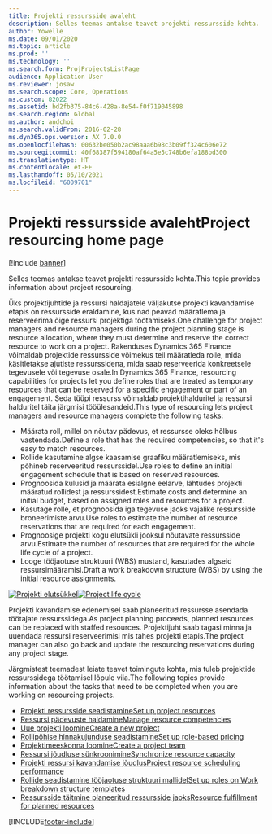 ```yaml
---
title: Projekti ressursside avaleht
description: Selles teemas antakse teavet projekti ressursside kohta.
author: Yowelle
ms.date: 09/01/2020
ms.topic: article
ms.prod: ''
ms.technology: ''
ms.search.form: ProjProjectsListPage
audience: Application User
ms.reviewer: josaw
ms.search.scope: Core, Operations
ms.custom: 82022
ms.assetid: bd2fb375-84c6-428a-8e54-f0f719045898
ms.search.region: Global
ms.author: andchoi
ms.search.validFrom: 2016-02-28
ms.dyn365.ops.version: AX 7.0.0
ms.openlocfilehash: 00632be050b2ac98aaa6b98c3b09ff324c606e72
ms.sourcegitcommit: 40f68387f594180af64a5e5c748b6efa188bd300
ms.translationtype: HT
ms.contentlocale: et-EE
ms.lasthandoff: 05/10/2021
ms.locfileid: "6009701"
---
```

# <a name="project-resourcing-home-page"></a><span data-ttu-id="4d46b-103">Projekti ressursside avaleht</span><span class="sxs-lookup"><span data-stu-id="4d46b-103">Project resourcing home page</span></span>

[!include [banner](../includes/banner.md)]

<span data-ttu-id="4d46b-104">Selles teemas antakse teavet projekti ressursside kohta.</span><span class="sxs-lookup"><span data-stu-id="4d46b-104">This topic provides information about project resourcing.</span></span>

<span data-ttu-id="4d46b-105">Üks projektijuhtide ja ressursi haldajatele väljakutse projekti kavandamise etapis on ressursside eraldamine, kus nad peavad määratlema ja reserveerima õige ressursi projektiga töötamiseks.</span><span class="sxs-lookup"><span data-stu-id="4d46b-105">One challenge for project managers and resource managers during the project planning stage is resource allocation, where they must determine and reserve the correct resource to work on a project.</span></span> <span data-ttu-id="4d46b-106">Rakenduses Dynamics 365 Finance võimaldab projektide ressursside võimekus teil määratleda rolle, mida käsitletakse ajutiste ressurssidena, mida saab reserveerida konkreetsele tegevusele või tegevuse osale.</span><span class="sxs-lookup"><span data-stu-id="4d46b-106">In Dynamics 365 Finance, resourcing capabilities for projects let you define roles that are treated as temporary resources that can be reserved for a specific engagement or part of an engagement.</span></span> <span data-ttu-id="4d46b-107">Seda tüüpi ressurss võimaldab projektihalduritel ja ressursi halduritel täita järgmisi tööülesandeid.</span><span class="sxs-lookup"><span data-stu-id="4d46b-107">This type of resourcing lets project managers and resource managers complete the following tasks:</span></span>

- <span data-ttu-id="4d46b-108">Määrata roll, millel on nõutav pädevus, et ressursse oleks hõlbus vastendada.</span><span class="sxs-lookup"><span data-stu-id="4d46b-108">Define a role that has the required competencies, so that it's easy to match resources.</span></span>
- <span data-ttu-id="4d46b-109">Rollide kasutamine algse kaasamise graafiku määratlemiseks, mis põhineb reserveeritud ressurssidel.</span><span class="sxs-lookup"><span data-stu-id="4d46b-109">Use roles to define an initial engagement schedule that is based on reserved resources.</span></span>
- <span data-ttu-id="4d46b-110">Prognoosida kulusid ja määrata esialgne eelarve, lähtudes projekti määratud rollidest ja ressurssidest.</span><span class="sxs-lookup"><span data-stu-id="4d46b-110">Estimate costs and determine an initial budget, based on assigned roles and resources for a project.</span></span>
- <span data-ttu-id="4d46b-111">Kasutage rolle, et prognoosida iga tegevuse jaoks vajalike ressursside broneerimiste arvu.</span><span class="sxs-lookup"><span data-stu-id="4d46b-111">Use roles to estimate the number of resource reservations that are required for each engagement.</span></span>
- <span data-ttu-id="4d46b-112">Prognoosige projekti kogu elutsükli jooksul nõutavate ressursside arvu.</span><span class="sxs-lookup"><span data-stu-id="4d46b-112">Estimate the number of resources that are required for the whole life cycle of a project.</span></span>
- <span data-ttu-id="4d46b-113">Looge tööjaotuse struktuuri (WBS) mustand, kasutades algseid ressursimääramisi.</span><span class="sxs-lookup"><span data-stu-id="4d46b-113">Draft a work breakdown structure (WBS) by using the initial resource assignments.</span></span>

<span data-ttu-id="4d46b-114">[![Projekti elutsükkel](./media/projectresourcing02-1024x812.jpg)](./media/projectresourcing02.jpg)</span><span class="sxs-lookup"><span data-stu-id="4d46b-114">[![Project life cycle](./media/projectresourcing02-1024x812.jpg)](./media/projectresourcing02.jpg)</span></span>

<span data-ttu-id="4d46b-115">Projekti kavandamise edenemisel saab planeeritud ressursse asendada töötajate ressurssidega.</span><span class="sxs-lookup"><span data-stu-id="4d46b-115">As project planning proceeds, planned resources can be replaced with staffed resources.</span></span> <span data-ttu-id="4d46b-116">Projektijuht saab tagasi minna ja uuendada ressursi reserveerimisi mis tahes projekti etapis.</span><span class="sxs-lookup"><span data-stu-id="4d46b-116">The project manager can also go back and update the resourcing reservations during any project stage.</span></span>

<span data-ttu-id="4d46b-117">Järgmistest teemadest leiate teavet toimingute kohta, mis tuleb projektide ressurssidega töötamisel lõpule viia.</span><span class="sxs-lookup"><span data-stu-id="4d46b-117">The following topics provide information about the tasks that need to be completed when you are working on resourcing projects.</span></span>

- [<span data-ttu-id="4d46b-118">Projekti ressursside seadistamine</span><span class="sxs-lookup"><span data-stu-id="4d46b-118">Set up project resources</span></span>](set-up-project-resources.md)
- [<span data-ttu-id="4d46b-119">Ressursi pädevuste haldamine</span><span class="sxs-lookup"><span data-stu-id="4d46b-119">Manage resource competencies</span></span>](manage-resource-competencies.md)
- [<span data-ttu-id="4d46b-120">Uue projekti loomine</span><span class="sxs-lookup"><span data-stu-id="4d46b-120">Create a new project</span></span>](create-new-project.md)
- [<span data-ttu-id="4d46b-121">Rollipõhise hinnakujunduse seadistamine</span><span class="sxs-lookup"><span data-stu-id="4d46b-121">Set up role-based pricing</span></span>](set-up-role-based-pricing.md)
- [<span data-ttu-id="4d46b-122">Projektimeeskonna loomine</span><span class="sxs-lookup"><span data-stu-id="4d46b-122">Create a project team</span></span>](create-project-team.md)
- [<span data-ttu-id="4d46b-123">Ressursi jõudluse sünkroonimine</span><span class="sxs-lookup"><span data-stu-id="4d46b-123">Synchronize resource capacity</span></span>](synchronize-resource-capacity.md)
- [<span data-ttu-id="4d46b-124">Projekti ressursi kavandamise jõudlus</span><span class="sxs-lookup"><span data-stu-id="4d46b-124">Project resource scheduling performance</span></span>](project-scheduling-performance.md)
- [<span data-ttu-id="4d46b-125">Rollide seadistamine tööjaotuse struktuuri mallidel</span><span class="sxs-lookup"><span data-stu-id="4d46b-125">Set up roles on Work breakdown structure templates</span></span>](set-up-roles-wbs-template.md)
- [<span data-ttu-id="4d46b-126">Ressursside täitmine planeeritud ressursside jaoks</span><span class="sxs-lookup"><span data-stu-id="4d46b-126">Resource fulfillment for planned resources</span></span>](resource-fulfillment-planned-resources.md)


[!INCLUDE[footer-include](../includes/footer-banner.md)]